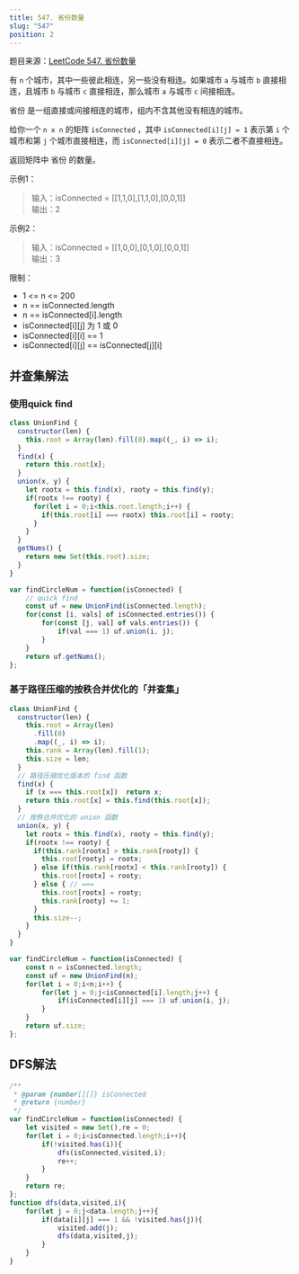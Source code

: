 ```yaml
---
title: 547. 省份数量
slug: "547"
position: 2
---
```

题目来源：[LeetCode 547. 省份数量](https://leetcode.cn/problems/number-of-provinces/)

有 `n` 个城市，其中一些彼此相连，另一些没有相连。如果城市 `a` 与城市 `b` 直接相连，且城市 `b` 与城市 `c` 直接相连，那么城市 `a` 与城市 `c` 间接相连。

省份 是一组直接或间接相连的城市，组内不含其他没有相连的城市。

给你一个 `n x n` 的矩阵 `isConnected` ，其中 `isConnected[i][j] = 1` 表示第 `i` 个城市和第 `j` 个城市直接相连，而 `isConnected[i][j] = 0` 表示二者不直接相连。

返回矩阵中 省份 的数量。

示例1：
> 输入：isConnected = [[1,1,0],[1,1,0],[0,0,1]]  
> 输出：2  

示例2：
> 输入：isConnected = [[1,0,0],[0,1,0],[0,0,1]]  
> 输出：3

限制：
- 1 <= n <= 200
- n == isConnected.length
- n == isConnected[i].length
- isConnected[i][j] 为 1 或 0
- isConnected[i][i] == 1
- isConnected[i][j] == isConnected[j][i]

## 并查集解法
### 使用quick find
```js 
class UnionFind {
  constructor(len) {
    this.root = Array(len).fill(0).map((_, i) => i);
  }
  find(x) {
    return this.root[x];
  }
  union(x, y) {
    let rootx = this.find(x), rooty = this.find(y);
    if(rootx !== rooty) {
      for(let i = 0;i<this.root.length;i++) {
        if(this.root[i] === rootx) this.root[i] = rooty;
      }
    }
  }
  getNums() {
    return new Set(this.root).size;
  }
}

var findCircleNum = function(isConnected) {
    // quick find
    const uf = new UnionFind(isConnected.length);
    for(const [i, vals] of isConnected.entries()) {
        for(const [j, val] of vals.entries()) {
            if(val === 1) uf.union(i, j);
        }
    }
    return uf.getNums();
};
```
### 基于路径压缩的按秩合并优化的「并查集」
```js
class UnionFind {
  constructor(len) {
    this.root = Array(len)
      .fill(0)
      .map((_, i) => i);
    this.rank = Array(len).fill(1);
    this.size = len;
  }
  // 路径压缩优化版本的 find 函数
  find(x) {
    if (x === this.root[x])  return x;
    return this.root[x] = this.find(this.root[x]);
  }
  // 按秩合并优化的 union 函数
  union(x, y) {
    let rootx = this.find(x), rooty = this.find(y);
    if(rootx !== rooty) {
      if(this.rank[rootx] > this.rank[rooty]) {
        this.root[rooty] = rootx;
      } else if(this.rank[rootx] < this.rank[rooty]) {
        this.root[rootx] = rooty;
      } else { // ===
        this.root[rootx] = rooty;
        this.rank[rooty] += 1;
      }
      this.size--;
    }
  }
}

var findCircleNum = function(isConnected) {
    const n = isConnected.length;
    const uf = new UnionFind(n);
    for(let i = 0;i<n;i++) {
        for(let j = 0;j<isConnected[i].length;j++) {
            if(isConnected[i][j] === 1) uf.union(i, j);
        }
    }
    return uf.size;
};
```

## DFS解法
```js
/**
 * @param {number[][]} isConnected
 * @return {number}
 */
var findCircleNum = function(isConnected) {
    let visited = new Set(),re = 0;
    for(let i = 0;i<isConnected.length;i++){
        if(!visited.has(i)){
            dfs(isConnected,visited,i);
            re++;
        }
    }
    return re;
};
function dfs(data,visited,i){
    for(let j = 0;j<data.length;j++){
        if(data[i][j] === 1 && !visited.has(j)){
            visited.add(j);
            dfs(data,visited,j);
        }
    }
}
```



